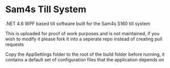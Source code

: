 # Sam4s Till System
.NET 4.6 WPF based till software built for the Sam4s S160 till system

This is uploaded for proof of work purposes and is not maintained, if you wish to modify it please fork it into a seperate repo instead of creating pull requests

Copy the AppSettings folder to the root of the build folder before running, it contains a default set of configuration files that the application depends on
